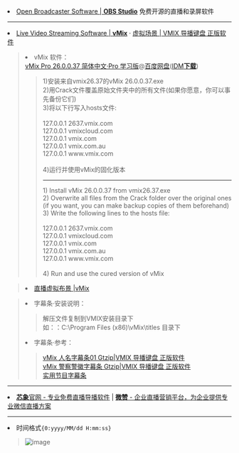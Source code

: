 <li><a href="https://obsproject.com/zh-cn/">Open Broadcaster Software | <strong>OBS Studio</strong></a> 免费开源的直播和录屏软件</li>
<hr>
<li><a href="https://www.vmix.com/">Live Video Streaming Software | <strong>vMix</strong></a> · <a href="https://www.vmix.com.cn/category/vmix-virtual-sets">虚拟场景 | VMIX 导播键盘 正版软件</a></li>
<blockquote><li>vMix 软件：</li>
  <a href="https://www.ittel.cn/archives/15073.html">vMix Pro 26.0.0.37 简体中文·Pro 学习版</a>@<a href="https://pan.baidu.com/s/1m2fros1GtLSsCYLJksA2qw?pwd=9thi" title="vMix Pro 26.0.0.37 简体中文Pro 学习版 (低调分享)">百度网盘</a>(<a href="http://xafj-ct11.baidupcs.com/file/2ba6f9eadvcc7b4dc63c8f00589ba596?bkt=en-2bd419aa17f4904fb0958ae79b43ce3b975e2d0baea9fa2d43ec610844702b3189fa2f566c55d60f&fid=3369508395-250528-168125479327722&time=1681435502&sign=FDTAXUbGERQlBHSKfWaqiu-DCb740ccc5511e5e8fedcff06b081203-ha6%2FoN%2BgbZHNlFbBU8XlJRuck6g%3D&to=217&size=533119893&sta_dx=533119893&sta_cs=1&sta_ft=zip&sta_ct=1&sta_mt=1&fm2=MH%2CXian%2CAnywhere%2C%2C%E6%B5%99%E6%B1%9F%2Cct&ctime=1681290619&mtime=1681290619&resv0=-1&resv1=0&resv2=rlim&resv3=5&resv4=533119893&vuk=1101897054682&iv=2&htype=&randtype=&tkbind_id=0&newver=1&newfm=1&secfm=1&flow_ver=3&pkey=en-45164ce890fab6876c57c381eff4e61e329200b12b60ef8086f1f8e99459292616a05f76c23b670e&expires=8h&rt=sh&r=437201973&vbdid=1281504318&fin=vMix+26.0.0.37.zip&rtype=1&dp-logid=92116346982948104&dp-callid=0.1&tsl=0&csl=0&fsl=-1&csign=6FBFj2xYGEdKFKl2z3ae4Jn1LTU%3D&so=1&ut=1&uter=0&serv=0&uc=1559654663&ti=068bcab50ae430c74de6732e2d180afc059e89e6626fd4f2&hflag=30&from_type=1&adg=c_f557bc9bed6e2ff37bd271f4e52676cc&reqlabel=250528_f_42fe92aa5e9b40a8438aed5839725e70_-1_43a37328a9a4526019c8efe89e470bfe&by=themis&resvsflag=1-12-0-1-1-1">IDM<strong>下载</strong></a>)
  <blockquote>
1)安装来自vmix26.37的vMix 26.0.0.37.exe<br>
2)用Crack文件覆盖原始文件夹中的所有文件(如果你愿意，你可以事先备份它们)<br>
3)将以下行写入hosts文件:<br>
<br>
127.0.0.1 2637.vmix.com<br>
127.0.0.1 vmixcloud.com<br>
127.0.0.1 vmix.com<br>
127.0.0.1 vmix.com.au<br>
127.0.0.1 www.vmix.com<br>
<br>
4)运行并使用vMix的固化版本<br>
<hr>
1) Install vMix 26.0.0.37 from vmix26.37.exe<br>
2) Overwrite all files from the Crack folder over the original ones (if you want, you can make backup copies of them beforehand)<br>
3) Write the following lines to the hosts file:<br>
<br>
127.0.0.1 2637.vmix.com<br>
127.0.0.1 vmixcloud.com<br>
127.0.0.1 vmix.com<br>
127.0.0.1 vmix.com.au<br>
127.0.0.1 www.vmix.com<br>
<br>
4) Run and use the cured version of vMix
  </blockquote>
</blockquote>
<blockquote>
  <li><a href="https://www.vmix.com/purchase/virtual-sets.aspx">直播虚拟布景 |vMix</a></li>
</blockquote>
<blockquote><li>字幕条·安装说明：</li>
  <blockquote>解压文件复制到VMIX安装目录下<br>
如：：C:\Program Files (x86)\vMix\titles 目录下</blockquote>
<li>字幕条·参考：</li>
  <blockquote>
    <a href="https://www.vmix.com.cn/vmix-title-gt05.html">vMix 人名字幕条01 Gtzip|VMIX 导播键盘 正版软件</a><br>
    <a href="https://www.vmix.com.cn/vmix-title-gt06.html">vMix 警察警徽字幕条 Gtzip|VMIX 导播键盘 正版软件</a><br>
<a href="https://www.kaibo001.com/archives/261">实用节目字幕条</a>
    </blockquote>
</blockquote>
<hr>
<li><a href="https://www.sinsam.com/"><strong>芯象</strong>官网 - 专业免费直播导播软件</a> | <a href="https://www.vzan.com/"><strong>微赞</strong> - 企业直播营销平台，为企业提供专业微信直播方案</a></li>
<hr>
<li>时间格式<code>{0:yyyy/MM/dd H:mm:ss}</code></li>
<blockquote>

![image](https://user-images.githubusercontent.com/9572479/230552352-916f352d-1503-46ac-a492-9c670f55259d.png)

</blockquote>

